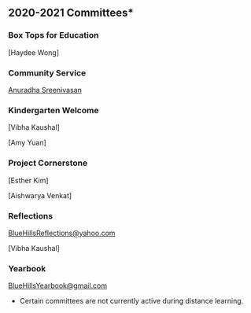 ## 2020-2021 Committees*
 
### Box Tops for Education

[Haydee Wong]

### Community Service

[Anuradha Sreenivasan](mailto:anuradha.karthik@gmail.com)

### Kindergarten Welcome

[Vibha Kaushal]

[Amy Yuan]

### Project Cornerstone

[Esther Kim]

[Aishwarya Venkat]

### Reflections

[BlueHillsReflections@yahoo.com](mailto:BlueHillsReflections@yahoo.com)

[Vibha Kaushal]

### Yearbook

[BlueHillsYearbook@gmail.com](mailto:BlueHillsYearbook@gmail.com)

* Certain committees are not currently active during distance learning.
